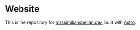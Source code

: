 # Website

This is the repository for [massimilianobellan.dev](https://massimilianobellan.dev), built with [Astro](https://astro.build).
